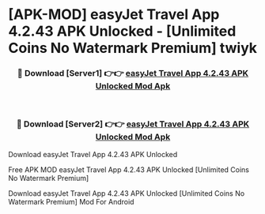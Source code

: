 # [APK-MOD] easyJet  Travel App 4.2.43 APK Unlocked - [Unlimited Coins No Watermark Premium] twiyk



<div align="center">
<h3>🔴 Download [Server1] 👉👉 <a href="https://momento.my/?title=easyJet__Travel_App_4.2.43_APK_Unlocked">easyJet  Travel App 4.2.43 APK Unlocked Mod Apk</a></h3><br>

<h3>🔴 Download [Server2] 👉👉 <a href="https://momento.my/?title=easyJet__Travel_App_4.2.43_APK_Unlocked">easyJet  Travel App 4.2.43 APK Unlocked Mod Apk</a></h3>
</div>



Download easyJet  Travel App 4.2.43 APK Unlocked 

Free APK MOD easyJet  Travel App 4.2.43 APK Unlocked [Unlimited Coins No Watermark Premium]

Download easyJet  Travel App 4.2.43 APK Unlocked [Unlimited Coins No Watermark Premium] Mod For Android
